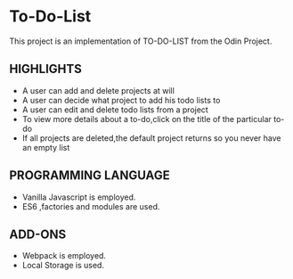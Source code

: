 # To-Do-List
This project is an implementation of TO-DO-LIST from the Odin Project.
## HIGHLIGHTS
* A user can add and delete projects at will
* A user can decide what project to add his todo lists to
* A user can edit and delete todo lists from a project
* To view more details about a to-do,click on the title of the particular to-do
* If all projects are deleted,the default project returns so you never have an empty list

## PROGRAMMING LANGUAGE
* Vanilla Javascript is employed.
* ES6 ,factories and modules are used.

## ADD-ONS
* Webpack is employed.
* Local Storage is used.
